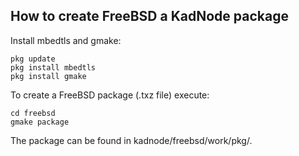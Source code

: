 ## How to create FreeBSD a KadNode package

Install mbedtls and gmake:

```
pkg update
pkg install mbedtls
pkg install gmake
```

To create a FreeBSD package (.txz file) execute:

```
cd freebsd
gmake package
```

The package can be found in kadnode/freebsd/work/pkg/.
